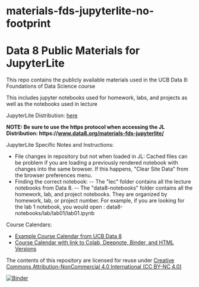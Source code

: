 # materials-fds-jupyterlite-no-footprint

# Data 8 Public Materials for JupyterLite

This repo contains the publicly available materials used in the UCB Data 8: Foundations of Data Science course

This includes jupyter notebooks used for homework, labs, and projects as well as the notebooks used in lecture

JupyterLite Distribution: [here](https://www.data8.org/materials-fds-jupyterlite/)

**NOTE: Be sure to use the https protocol when accessing the JL Distribution: __https__://www.data8.org/materials-fds-jupyterlite/**

JupyterLite Specific Notes and Instructions:
- File changes in repository but not when loaded in JL:
Cached files can be problem if you are loading a previously rendered notebook with changes into the same browser. If this happens, "Clear Site Data" from the browser preferences menu.
- Finding the correct notebook:
-- The "lec" folder contains all the lecture notebooks from Data 8. 
-- The "data8-notebooks" folder contains all the homework, lab, and project notebooks. They are organized by homework, lab, or project number. For example, if you are looking for the lab 1 notebook, you would open : data8-notebooks/lab/lab01/lab01.ipynb


Course Calendars:
- [Example Course Calendar from UCB Data 8](http://data8.org/materials-fds/)
- [Course Calendar with link to Colab, Deepnote, Binder, and HTML Versions](http://data8.org/materials-fds/demo.html)

The contents of this repository are licensed for reuse under [Creative Commons Attribution-NonCommercial 4.0 International (CC BY-NC 4.0)](http://creativecommons.org/licenses/by-nc/4.0/)

[![Binder](https://mybinder.org/badge.svg)](https://mybinder.org/v2/gh/data-8/materials-fds/main)
